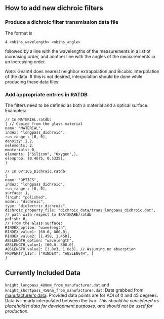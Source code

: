 ## How to add new dichroic filters
### Produce a dichroic filter transmission data file
The format is
```
4 <nbins_wavelength> <nbins_angle>
```
followed by a line with the wavelengths of the measurements in a list of increasing order, and another line with the
angles of the measurements in an increasing order.

*Note*: Geant4 does nearest neighbor extrapolation and Bicubic interpolation of the data. If this is not desired,
interpolation should be done while producing these data files.

### Add appropriate entries in RATDB
The filters need to be defined as both a material and a optical surface. 
Examples: 
```
// In MATERIAL.ratdb:
{ // Copied from the glass material
name: "MATERIAL",
index: "longpass_dichroic",
run_range : [0, 0],
density: 2.2,
nelements: 2,
nmaterials: 0,
elements: ["Silicon", "Oxygen",],
elemprop: [0.4675, 0.5325],
}
```
```
// In OPTICS_Dichroic.ratdb:
{
name: "OPTICS",
index: "longpass_dichroic",
run_range : [0, 0],
surface: 1,
finish: "polished",
model: "dichroic",
type: "dielectric_dichroic",
dichroic_property_file: "dichroic_data/trans_longpass_dichroic.dat",
// path with respect to $RATSHARE/ratdb
polish: 0,
// From the Glass surface:
RINDEX_option: "wavelength",
RINDEX_value1: [60.0, 800.0],
RINDEX_value2: [1.458, 1.458],
ABSLENGTH_option: "wavelength",
ABSLENGTH_value1: [60.0, 800.0],
ABSLENGTH_value2: [1.0e3, 1.0e3], // Assuming no absorption
PROPERTY_LIST: ["RINDEX", "ABSLENGTH", ]
}
```

## Currently Included Data
`knight_longpass_480nm_from_manufacturer.dat` and `knight_shortpass_450nm_from_manufacturer.dat`: Data grabbed from
[manufacturer's data](https://www.knightoptical.com/stock/default/filters/dichroic-filters.html). Provided data points
 are for AOI of 0 and 45 degrees. Data is linearly interpolated between the two. _This should be considered as
 placeholder data for development purposes, and should not be used for production._